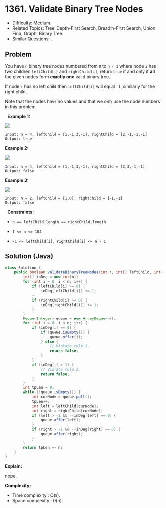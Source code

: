 # 1361. Validate Binary Tree Nodes

- Difficulty: Medium.
- Related Topics: Tree, Depth-First Search, Breadth-First Search, Union Find, Graph, Binary Tree.
- Similar Questions: .

## Problem

You have ```n``` binary tree nodes numbered from ```0``` to ```n - 1``` where node ```i``` has two children ```leftChild[i]``` and ```rightChild[i]```, return ```true``` if and only if **all** the given nodes form **exactly one** valid binary tree.

If node ```i``` has no left child then ```leftChild[i]``` will equal ```-1```, similarly for the right child.

Note that the nodes have no values and that we only use the node numbers in this problem.

 
**Example 1:**

![](https://assets.leetcode.com/uploads/2019/08/23/1503_ex1.png)

```
Input: n = 4, leftChild = [1,-1,3,-1], rightChild = [2,-1,-1,-1]
Output: true
```

**Example 2:**

![](https://assets.leetcode.com/uploads/2019/08/23/1503_ex2.png)

```
Input: n = 4, leftChild = [1,-1,3,-1], rightChild = [2,3,-1,-1]
Output: false
```

**Example 3:**

![](https://assets.leetcode.com/uploads/2019/08/23/1503_ex3.png)

```
Input: n = 2, leftChild = [1,0], rightChild = [-1,-1]
Output: false
```

 
**Constraints:**


	
- ```n == leftChild.length == rightChild.length```
	
- ```1 <= n <= 104```
	
- ```-1 <= leftChild[i], rightChild[i] <= n - 1```



## Solution (Java)

```java
class Solution {
    public boolean validateBinaryTreeNodes(int n, int[] leftChild, int[] rightChild) {
        int[] inDeg = new int[n];
        for (int i = 0; i < n; i++) {
            if (leftChild[i] >= 0) {
                inDeg[leftChild[i]] += 1;
            }
            if (rightChild[i] >= 0) {
                inDeg[rightChild[i]] += 1;
            }
        }
        Deque<Integer> queue = new ArrayDeque<>();
        for (int i = 0; i < n; i++) {
            if (inDeg[i] == 0) {
                if (queue.isEmpty()) {
                    queue.offer(i);
                } else {
                    // Violate rule 1.
                    return false;
                }
            }
            if (inDeg[i] > 1) {
                // Violate rule 2.
                return false;
            }
        }
        int tpLen = 0;
        while (!queue.isEmpty()) {
            int curNode = queue.poll();
            tpLen++;
            int left = leftChild[curNode];
            int right = rightChild[curNode];
            if (left > -1 && --inDeg[left] == 0) {
                queue.offer(left);
            }
            if (right > -1 && --inDeg[right] == 0) {
                queue.offer(right);
            }
        }
        return tpLen == n;
    }
}
```

**Explain:**

nope.

**Complexity:**

* Time complexity : O(n).
* Space complexity : O(n).

